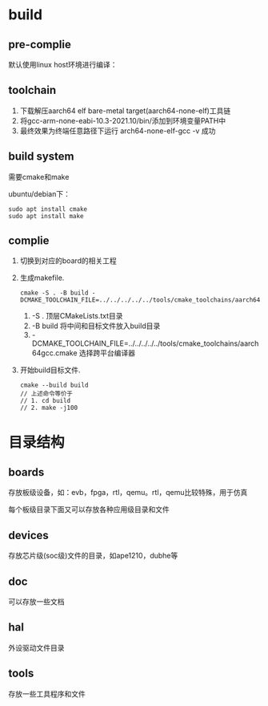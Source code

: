 # build

## pre-complie

默认使用linux host环境进行编译：

## toolchain

1. 下载解压aarch64 elf bare-metal target(aarch64-none-elf)工具链
2. 将gcc-arm-none-eabi-10.3-2021.10/bin/添加到环境变量PATH中
3. 最终效果为终端任意路径下运行 arch64-none-elf-gcc -v 成功

## build system

需要cmake和make

ubuntu/debian下：

```shell
sudo apt install cmake
sudo apt install make
```

## complie

1. 切换到对应的board的相关工程

2. 生成makefile. 

   ```shell
   cmake -S . -B build -DCMAKE_TOOLCHAIN_FILE=../../../../../tools/cmake_toolchains/aarch64gcc.cmake
   ```

   1. -S . 顶层CMakeLists.txt目录
   2. -B build 将中间和目标文件放入build目录
   3. -DCMAKE_TOOLCHAIN_FILE=../../../../../tools/cmake_toolchains/aarch64gcc.cmake 选择跨平台编译器

3. 开始build目标文件. 

   ```shell
   cmake --build build
   // 上述命令等价于
   // 1. cd build
   // 2. make -j100
   ```

# 目录结构

## boards

存放板级设备，如：evb，fpga，rtl，qemu。rtl，qemu比较特殊，用于仿真

每个板级目录下面又可以存放各种应用级目录和文件

## devices

存放芯片级(soc级)文件的目录，如ape1210，dubhe等

## doc

可以存放一些文档

## hal

外设驱动文件目录

## tools

存放一些工具程序和文件
